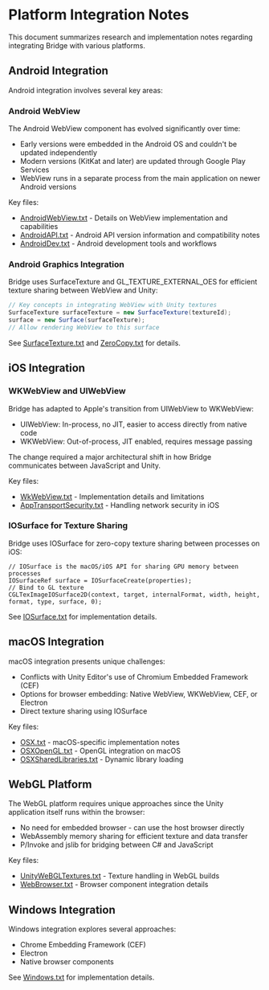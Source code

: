 # Platform Integration Notes

This document summarizes research and implementation notes regarding integrating Bridge with various platforms.

## Android Integration

Android integration involves several key areas:

### Android WebView

The Android WebView component has evolved significantly over time:
- Early versions were embedded in the Android OS and couldn't be updated independently
- Modern versions (KitKat and later) are updated through Google Play Services
- WebView runs in a separate process from the main application on newer Android versions

Key files:
- [AndroidWebView.txt](AndroidWebView.txt) - Details on WebView implementation and capabilities
- [AndroidAPI.txt](AndroidAPI.txt) - Android API version information and compatibility notes
- [AndroidDev.txt](AndroidDev.txt) - Android development tools and workflows

### Android Graphics Integration

Bridge uses SurfaceTexture and GL_TEXTURE_EXTERNAL_OES for efficient texture sharing between WebView and Unity:

```java
// Key concepts in integrating WebView with Unity textures
SurfaceTexture surfaceTexture = new SurfaceTexture(textureId);
surface = new Surface(surfaceTexture);
// Allow rendering WebView to this surface
```

See [SurfaceTexture.txt](SurfaceTexture.txt) and [ZeroCopy.txt](ZeroCopy.txt) for details.

## iOS Integration

### WKWebView and UIWebView

Bridge has adapted to Apple's transition from UIWebView to WKWebView:

- UIWebView: In-process, no JIT, easier to access directly from native code
- WKWebView: Out-of-process, JIT enabled, requires message passing
  
The change required a major architectural shift in how Bridge communicates between JavaScript and Unity.

Key files:
- [WkWebView.txt](WkWebView.txt) - Implementation details and limitations
- [AppTransportSecurity.txt](AppTransportSecurity.txt) - Handling network security in iOS

### IOSurface for Texture Sharing

Bridge uses IOSurface for zero-copy texture sharing between processes on iOS:

```objc
// IOSurface is the macOS/iOS API for sharing GPU memory between processes
IOSurfaceRef surface = IOSurfaceCreate(properties);
// Bind to GL texture
CGLTexImageIOSurface2D(context, target, internalFormat, width, height, format, type, surface, 0);
```

See [IOSurface.txt](IOSurface.txt) for implementation details.

## macOS Integration

macOS integration presents unique challenges:

- Conflicts with Unity Editor's use of Chromium Embedded Framework (CEF)
- Options for browser embedding: Native WebView, WKWebView, CEF, or Electron
- Direct texture sharing using IOSurface

Key files:
- [OSX.txt](OSX.txt) - macOS-specific implementation notes
- [OSXOpenGL.txt](OSXOpenGL.txt) - OpenGL integration on macOS
- [OSXSharedLibraries.txt](OSXSharedLibraries.txt) - Dynamic library loading

## WebGL Platform

The WebGL platform requires unique approaches since the Unity application itself runs within the browser:

- No need for embedded browser - can use the host browser directly
- WebAssembly memory sharing for efficient texture and data transfer
- P/Invoke and jslib for bridging between C# and JavaScript

Key files:
- [UnityWeBGLTextures.txt](UnityWeBGLTextures.txt) - Texture handling in WebGL builds
- [WebBrowser.txt](WebBrowser.txt) - Browser component integration details

## Windows Integration

Windows integration explores several approaches:

- Chrome Embedding Framework (CEF)
- Electron
- Native browser components

See [Windows.txt](Windows.txt) for implementation details. 